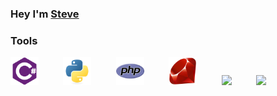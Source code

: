 ### Hey I'm [Steve](http://stevejunior.com)

### Tools

<img src="https://github.com/devicons/devicon/blob/master/icons/csharp/csharp-plain.svg" width="45px">&nbsp;&nbsp;&nbsp;&nbsp;&nbsp;&nbsp;&nbsp;&nbsp;&nbsp;
<img src="https://github.com/devicons/devicon/blob/master/icons/python/python-original.svg" width="45px">&nbsp;&nbsp;&nbsp;&nbsp;&nbsp;&nbsp;&nbsp;&nbsp;&nbsp;
<img src="https://github.com/devicons/devicon/blob/master/icons/php/php-original.svg" width="45px">&nbsp;&nbsp;&nbsp;&nbsp;&nbsp;&nbsp;&nbsp;&nbsp;&nbsp;
<img src="https://github.com/devicons/devicon/blob/master/icons/ruby/ruby-original.svg" width="45px">&nbsp;&nbsp;&nbsp;&nbsp;&nbsp;&nbsp;&nbsp;&nbsp;&nbsp;
<img src="https://cdn.jsdelivr.net/gh/devicons/devicon@latest/icons/tensorflow/tensorflow-original.svg" width="45px">&nbsp;&nbsp;&nbsp;&nbsp;&nbsp;&nbsp;&nbsp;&nbsp;&nbsp;
<img src="https://cdn.jsdelivr.net/gh/devicons/devicon@latest/icons/numpy/numpy-original.svg" width="45px">&nbsp;&nbsp;&nbsp;&nbsp;&nbsp;&nbsp;&nbsp;&nbsp;&nbsp;
